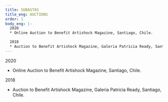 ```yaml
---
title: SUBASTAS
title_eng: AUCTIONS
order: 1
body_eng: |-
  2020
  * Online Auction to Benefit Artishock Magazine, Santiago, Chile.

  2018
  * Auction to Benefit Artishock Magazine, Galeria Patricia Ready, Santiago, Chile.
---
```


2020

- Online Auction to Benefit Artishock Magazine, Santiago, Chile.

2018

- Auction to Benefit Artishock Magazine, Galeria Patricia Ready, Santiago, Chile.
